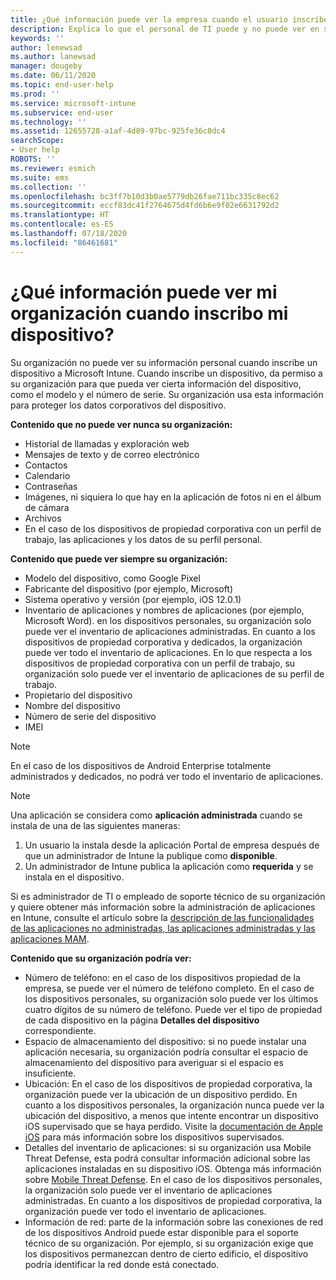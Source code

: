 ```yaml
---
title: ¿Qué información puede ver la empresa cuando el usuario inscribe el dispositivo?
description: Explica lo que el personal de TI puede y no puede ver en su dispositivo administrado.
keywords: ''
author: lenewsad
ms.author: lanewsad
manager: dougeby
ms.date: 06/11/2020
ms.topic: end-user-help
ms.prod: ''
ms.service: microsoft-intune
ms.subservice: end-user
ms.technology: ''
ms.assetid: 12655728-a1af-4d89-97bc-925fe36c0dc4
searchScope:
- User help
ROBOTS: ''
ms.reviewer: esmich
ms.suite: ems
ms.collection: ''
ms.openlocfilehash: bc3ff7b10d3b0ae5779db26fae711bc335c8ec62
ms.sourcegitcommit: eccf83dc41f2764675d4fd6b6e9f02e6631792d2
ms.translationtype: HT
ms.contentlocale: es-ES
ms.lasthandoff: 07/18/2020
ms.locfileid: "86461681"
---
```

# <a name="what-information-can-my-organization-see-when-i-enroll-my-device"></a>¿Qué información puede ver mi organización cuando inscribo mi dispositivo?

Su organización no puede ver su información personal cuando inscribe un dispositivo a Microsoft Intune. Cuando inscribe un dispositivo, da permiso a su organización para que pueda ver cierta información del dispositivo, como el modelo y el número de serie. Su organización usa esta información para proteger los datos corporativos del dispositivo.

**Contenido que no puede ver nunca su organización:**

- Historial de llamadas y exploración web
- Mensajes de texto y de correo electrónico
- Contactos
- Calendario
- Contraseñas
- Imágenes, ni siquiera lo que hay en la aplicación de fotos ni en el álbum de cámara
- Archivos
- En el caso de los dispositivos de propiedad corporativa con un perfil de trabajo, las aplicaciones y los datos de su perfil personal. 

**Contenido que puede ver siempre su organización:**

- Modelo del dispositivo, como Google Pixel
- Fabricante del dispositivo (por ejemplo, Microsoft)
- Sistema operativo y versión (por ejemplo, iOS 12.0.1)
- Inventario de aplicaciones y nombres de aplicaciones (por ejemplo, Microsoft Word). en los dispositivos personales, su organización solo puede ver el inventario de aplicaciones administradas. En cuanto a los dispositivos de propiedad corporativa y dedicados, la organización puede ver todo el inventario de aplicaciones. En lo que respecta a los dispositivos de propiedad corporativa con un perfil de trabajo, su organización solo puede ver el inventario de aplicaciones de su perfil de trabajo.
- Propietario del dispositivo
- Nombre del dispositivo
- Número de serie del dispositivo
- IMEI

 > [!NOTE]
 > En el caso de los dispositivos de Android Enterprise totalmente administrados y dedicados, no podrá ver todo el inventario de aplicaciones.
 
 > [!NOTE]
 > Una aplicación se considera como **aplicación administrada** cuando se instala de una de las siguientes maneras:
 > 1. Un usuario la instala desde la aplicación Portal de empresa después de que un administrador de Intune la publique como **disponible**.
 > 2. Un administrador de Intune publica la aplicación como **requerida** y se instala en el dispositivo. 
 >
 > Si es administrador de TI o empleado de soporte técnico de su organización y quiere obtener más información sobre la administración de aplicaciones en Intune, consulte el artículo sobre la [descripción de las funcionalidades de las aplicaciones no administradas, las aplicaciones administradas y las aplicaciones MAM](https://techcommunity.microsoft.com/t5/enterprise-mobility-security/understanding-the-capabilities-of-unmanaged-apps-managed-apps/ba-p/249164).
    
**Contenido que su organización podría ver:**

- Número de teléfono: en el caso de los dispositivos propiedad de la empresa, se puede ver el número de teléfono completo. En el caso de los dispositivos personales, su organización solo puede ver los últimos cuatro dígitos de su número de teléfono. Puede ver el tipo de propiedad de cada dispositivo en la página **Detalles del dispositivo** correspondiente.
- Espacio de almacenamiento del dispositivo: si no puede instalar una aplicación necesaria, su organización podría consultar el espacio de almacenamiento del dispositivo para averiguar si el espacio es insuficiente.  
- Ubicación: En el caso de los dispositivos de propiedad corporativa, la organización puede ver la ubicación de un dispositivo perdido. En cuanto a los dispositivos personales, la organización nunca puede ver la ubicación del dispositivo, a menos que intente encontrar un dispositivo iOS supervisado que se haya perdido. Visite la [documentación de Apple iOS](https://go.microsoft.com/fwlink/?linkid=853816) para más información sobre los dispositivos supervisados.  
- Detalles del inventario de aplicaciones: si su organización usa Mobile Threat Defense, esta podrá consultar información adicional sobre las aplicaciones instaladas en su dispositivo iOS. Obtenga más información sobre [Mobile Threat Defense](set-up-mobile-threat-defense.md). En el caso de los dispositivos personales, la organización solo puede ver el inventario de aplicaciones administradas. En cuanto a los dispositivos de propiedad corporativa, la organización puede ver todo el inventario de aplicaciones.
- Información de red: parte de la información sobre las conexiones de red de los dispositivos Android puede estar disponible para el soporte técnico de su organización. Por ejemplo, si su organización exige que los dispositivos permanezcan dentro de cierto edificio, el dispositivo podría identificar la red donde está conectado. 
